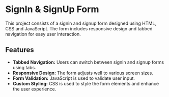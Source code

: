 
# SignIn & SignUp Form

This project consists of a signin and signup form designed using HTML, CSS and JavaScript. The form includes responsive design and tabbed navigation for easy user interaction.

## Features
- **Tabbed Navigation:** Users can switch between signin and signup forms using tabs.
- **Responsive Design:** The form adjusts well to various screen sizes.
- **Form Validation:** JavaScript is used to validate user input.
- **Custom Styling:** CSS is used to style the form elements and enhance the user experience.

